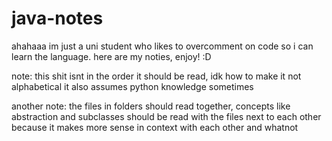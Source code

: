 # java-notes

ahahaaa im just a uni student who likes to overcomment on code so i can learn the language.
here are my noties, enjoy! :D

note: this shit isnt in the order it should be read, idk how to make it not alphabetical it also assumes python knowledge sometimes

another note: the files in folders should read together, concepts like abstraction and subclasses should be read with the files next to each other because it makes more sense in context with each other and whatnot
